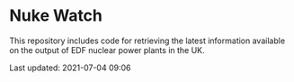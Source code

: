 # Nuke Watch

This repository includes code for retrieving the latest information available on the output of EDF nuclear power plants in the UK.

Last updated: 2021-07-04 09:06